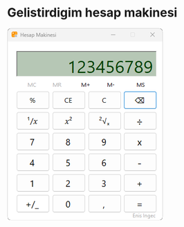 # Gelistirdigim hesap makinesi
![](https://github.com/enisingec/Hesap-Makinesi-Projem/blob/main/Calculator/bin/Debug/net6.0-windows/ss.png?raw=true)
